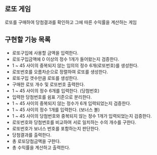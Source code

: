 ## 로또 게임
로또를 구매하여 당첨결과를 확인하고 그에 따른 수익률을 계산하는 게임

## 구현할 기능 목록
- 로또구입에 사용할 금액을 입력한다.
- 로또구입금액에 0 이상의 정수 1개가 들어왔는지 검증한다.
- 1 ~ 45 사이의 중복되지 않는 임의의 정수 6개(로또번호)를 생성한다.
- 로또번호를 오름차순으로 정렬하여 로또를 생성한다.
- 로또구입 갯수만큼 로또를 생성한다.
- 구매한 로또 개수 및 로또번호 출력한다.
- 1 ~ 45 사이의 정수 6개를 입력한다. (당첨번호)
- 입력한 당첨번호를 쉼표 기준으로 분리한다.
- 1 ~ 45 사이의 중복되지 않는 정수가 6개 입력되었는지 검증한다.
- 1 ~ 45 사이의 정수 1개를 입력한다. (보너스 볼)
- 1 ~ 45 사이의 당첨번호와 중복되지 않는 정수 1개가 입력되었는지 검증한다.
- 로또번호와 당첨번호를 비교하여 서로 일치하는 수의 개수를 구한다.
- 로또번호가 보너스 번호를 포함하는지 판단한다. 
- 당첨결과를 출력한다.
- 총 로또당첨금액을 구한다.
- 총 수익률을 계산하고 출력한다.